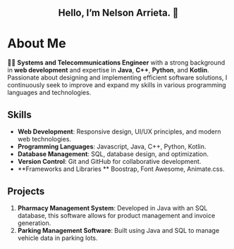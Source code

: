 <h2 align="center">Hello, I’m Nelson Arrieta. 👋</h2>

# About Me

👨‍💻 **Systems and Telecommunications Engineer** with a strong background in **web development** and expertise in **Java**, **C++**, **Python**, and **Kotlin**. Passionate about designing and implementing efficient software solutions, I continuously seek to improve and expand my skills in various programming languages and technologies.

## Skills

- **Web Development**: Responsive design, UI/UX principles, and modern web technologies.
- **Programming Languages**: Javascript, Java, C++, Python, Kotlin.
- **Database Management**: SQL, database design, and optimization.
- **Version Control**: Git and GitHub for collaborative development.
- **Frameworks and Libraries ** Boostrap, Font Awesome, Animate.css.

## Projects

1. **Pharmacy Management System**: Developed in Java with an SQL database, this software allows for product management and invoice generation.
2. **Parking Management Software**: Built using Java and SQL to manage vehicle data in parking lots.

